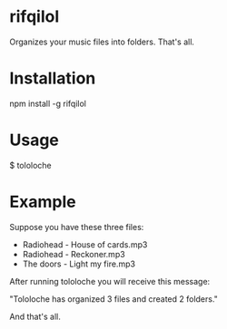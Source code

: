 rifqilol
=========

Organizes your music files into folders. That's all.

Installation
=========

npm install -g rifqilol

Usage
=========

$ tololoche

Example
=========

Suppose you have these three files:

- Radiohead - House of cards.mp3
- Radiohead - Reckoner.mp3
- The doors - Light my fire.mp3

After running tololoche you will receive this message:

"Tololoche has organized 3 files and created 2 folders."

And that's all.
